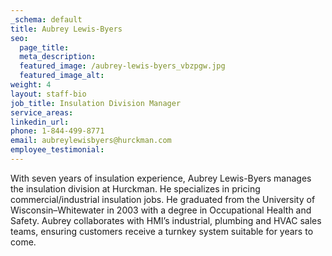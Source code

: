 ```yaml
---
_schema: default
title: Aubrey Lewis-Byers
seo:
  page_title:
  meta_description:
  featured_image: /aubrey-lewis-byers_vbzpgw.jpg
  featured_image_alt:
weight: 4
layout: staff-bio
job_title: Insulation Division Manager
service_areas:
linkedin_url:
phone: 1-844-499-8771
email: aubreylewisbyers@hurckman.com
employee_testimonial:
---
```

With seven years of insulation experience, Aubrey Lewis-Byers manages the insulation division at Hurckman. He specializes in pricing commercial/industrial insulation jobs. He graduated from the University of Wisconsin–Whitewater in 2003 with a degree in Occupational Health and Safety. Aubrey collaborates with HMI’s industrial, plumbing and HVAC sales teams, ensuring customers receive a turnkey system suitable for years to come.